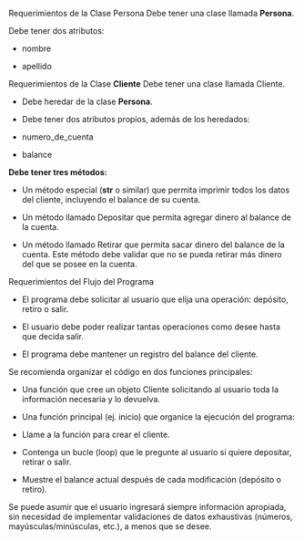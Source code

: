 Requerimientos de la Clase Persona
Debe tener una clase llamada **Persona**.

Debe tener dos atributos:

- nombre

- apellido

Requerimientos de la Clase **Cliente**
Debe tener una clase llamada Cliente.

- Debe heredar de la clase **Persona**.

- Debe tener dos atributos propios, además de los heredados:

- numero_de_cuenta

- balance

**Debe tener tres métodos:**

- Un método especial (__str__ o similar) que permita imprimir todos los datos del cliente, incluyendo el balance de su cuenta.

- Un método llamado Depositar que permita agregar dinero al balance de la cuenta.

- Un método llamado Retirar que permita sacar dinero del balance de la cuenta. Este método debe validar que no se pueda retirar más dinero del que se posee en la cuenta.

Requerimientos del Flujo del Programa
- El programa debe solicitar al usuario que elija una operación: depósito, retiro o salir.

- El usuario debe poder realizar tantas operaciones como desee hasta que decida salir.

- El programa debe mantener un registro del balance del cliente.

Se recomienda organizar el código en dos funciones principales:

- Una función que cree un objeto Cliente solicitando al usuario toda la información necesaria y lo devuelva.

- Una función principal (ej. inicio) que organice la ejecución del programa:

- Llame a la función para crear el cliente.

- Contenga un bucle (loop) que le pregunte al usuario si quiere depositar, retirar o salir.

- Muestre el balance actual después de cada modificación (depósito o retiro).

Se puede asumir que el usuario ingresará siempre información apropiada, sin necesidad de implementar validaciones de datos exhaustivas (números, mayúsculas/minúsculas, etc.), a menos que se desee.